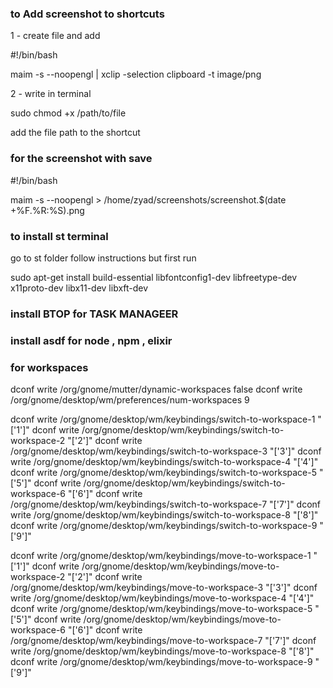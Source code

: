### to Add screenshot to shortcuts 
1 - create file and add 
 
  #!/bin/bash

  maim -s --noopengl | xclip -selection clipboard -t image/png

>>>>

2 - write in terminal 

  sudo chmod +x /path/to/file

>>>>

add the file path to the shortcut 

### for the screenshot with save 
 
#!/bin/bash

maim -s --noopengl > /home/zyad/screenshots/screenshot.$(date +%F.%R:%S).png

>>>>



###  to install st terminal 

go to st folder follow instructions but first run 

  sudo apt-get install build-essential libfontconfig1-dev libfreetype-dev x11proto-dev libx11-dev libxft-dev


>>>>>>

### install BTOP for TASK MANAGEER 

### install asdf for node , npm , elixir 

### for workspaces 

dconf write /org/gnome/mutter/dynamic-workspaces false
 dconf write /org/gnome/desktop/wm/preferences/num-workspaces 9
 
 dconf write /org/gnome/desktop/wm/keybindings/switch-to-workspace-1 "['<Super>1']"
 dconf write /org/gnome/desktop/wm/keybindings/switch-to-workspace-2 "['<Super>2']"
 dconf write /org/gnome/desktop/wm/keybindings/switch-to-workspace-3 "['<Super>3']"
 dconf write /org/gnome/desktop/wm/keybindings/switch-to-workspace-4 "['<Super>4']"
 dconf write /org/gnome/desktop/wm/keybindings/switch-to-workspace-5 "['<Super>5']"
 dconf write /org/gnome/desktop/wm/keybindings/switch-to-workspace-6 "['<Super>6']"
 dconf write /org/gnome/desktop/wm/keybindings/switch-to-workspace-7 "['<Super>7']"
 dconf write /org/gnome/desktop/wm/keybindings/switch-to-workspace-8 "['<Super>8']"
 dconf write /org/gnome/desktop/wm/keybindings/switch-to-workspace-9 "['<Super>9']"
 
 dconf write /org/gnome/desktop/wm/keybindings/move-to-workspace-1  "['<Super><Shift>1']"
 dconf write /org/gnome/desktop/wm/keybindings/move-to-workspace-2  "['<Super><Shift>2']"
 dconf write /org/gnome/desktop/wm/keybindings/move-to-workspace-3  "['<Super><Shift>3']"
 dconf write /org/gnome/desktop/wm/keybindings/move-to-workspace-4  "['<Super><Shift>4']"
 dconf write /org/gnome/desktop/wm/keybindings/move-to-workspace-5  "['<Super><Shift>5']"
 dconf write /org/gnome/desktop/wm/keybindings/move-to-workspace-6  "['<Super><Shift>6']"
 dconf write /org/gnome/desktop/wm/keybindings/move-to-workspace-7  "['<Super><Shift>7']"
 dconf write /org/gnome/desktop/wm/keybindings/move-to-workspace-8  "['<Super><Shift>8']"
 dconf write /org/gnome/desktop/wm/keybindings/move-to-workspace-9  "['<Super><Shift>9']"
 
 >>>>>

